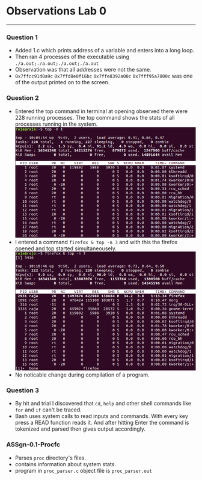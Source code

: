# Observations Lab 0 
---
### Question 1
  * Added 1.c which prints address of a variable and enters into a long loop.
  * Then ran 4 processes of the executable using `./a.out;./a.out;./a.out;./a.out`
  * Observation was that all addresses were not the same.
  * `0x7ffcc91d0a9c` `0x7ffd8e0f16bc` `0x7ffe8392a00c` `0x7fff95a7000c` was one of the output printed on to the screen.

### Question 2
 * Entered the top command in terminal at opening observed there were 228 running processes. The top command shows the stats of all processes running in the system. 
 ![top commmand snapshot](1.png)
 * I entered a command `firefox & top -n 3` and with this the firefox opened and top started simultaneousely. 
 ![top command when opening browser](2.png)
 * No noticable change during compilation of a program.

### Question 3
 * By hit and trial I discovered that `cd`, `help` and other shell commands like `for` and `if` can't be traced.
 * Bash uses system calls to read inputs and commands. With every key press a READ function reads it. And after hitting Enter the command is tokenized and parsed then gives output accordingly.
 
### ASSgn-0.1-Procfc
 * Parses `proc` directory's files.
 * contains information about system stats.
 * program in `proc_parser.c` object file is `proc_parser.out`
